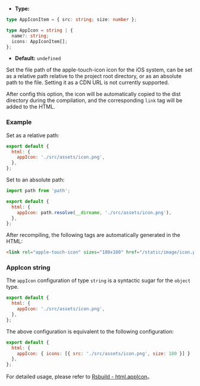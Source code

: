 - **Type:**

```ts
type AppIconItem = { src: string; size: number };

type AppIcon = string | {
  name?: string;
  icons: AppIconItem[];
};
```

- **Default:** `undefined`

Set the file path of the apple-touch-icon icon for the iOS system, can be set as a relative path relative to the project root directory, or as an absolute path to the file. Setting it as a CDN URL is not currently supported.

After config this option, the icon will be automatically copied to the dist directory during the compilation, and the corresponding `link` tag will be added to the HTML.

### Example

Set as a relative path:

```js
export default {
  html: {
    appIcon: './src/assets/icon.png',
  },
};
```

Set to an absolute path:

```js
import path from 'path';

export default {
  html: {
    appIcon: path.resolve(__dirname, './src/assets/icon.png'),
  },
};
```

After recompiling, the following tags are automatically generated in the HTML:

```html
<link rel="apple-touch-icon" sizes="180x180" href="/static/image/icon.png" />
```

### AppIcon string

The `appIcon` configuration of type `string` is a syntactic sugar for the `object` type.

```js
export default {
  html: {
    appIcon: './src/assets/icon.png',
  },
};
```

The above configuration is equivalent to the following configuration:

```js
export default {
  html: {
    appIcon: { icons: [{ src: './src/assets/icon.png', size: 180 }] }
  },
};
```

For detailed usage, please refer to [Rsbuild - html.appIcon](https://rsbuild.dev/config/html/app-icon)。
